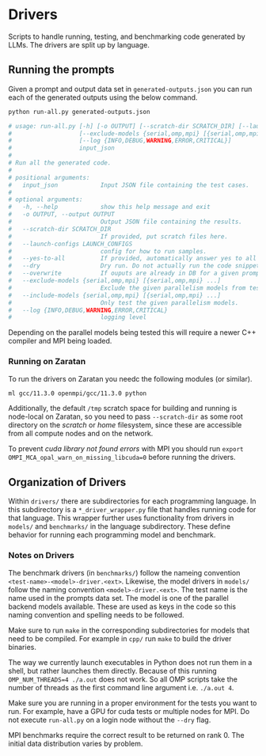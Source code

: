 # Drivers
Scripts to handle running, testing, and benchmarking code generated by LLMs.
The drivers are split up by language.

## Running the prompts
Given a prompt and output data set in `generated-outputs.json` you can run each
of the generated outputs using the below command.

```bash
python run-all.py generated-outputs.json

# usage: run-all.py [-h] [-o OUTPUT] [--scratch-dir SCRATCH_DIR] [--launch-configs LAUNCH_CONFIGS] [--yes-to-all] [--dry] [--overwrite]
#                   [--exclude-models {serial,omp,mpi} [{serial,omp,mpi} ...] | --include-models {serial,omp,mpi} [{serial,omp,mpi} ...]]
#                   [--log {INFO,DEBUG,WARNING,ERROR,CRITICAL}]
#                   input_json
# 
# Run all the generated code.
# 
# positional arguments:
#   input_json            Input JSON file containing the test cases.
# 
# optional arguments:
#   -h, --help            show this help message and exit
#   -o OUTPUT, --output OUTPUT
#                         Output JSON file containing the results.
#   --scratch-dir SCRATCH_DIR
#                         If provided, put scratch files here.
#   --launch-configs LAUNCH_CONFIGS
#                         config for how to run samples.
#   --yes-to-all          If provided, automatically answer yes to all prompts.
#   --dry                 Dry run. Do not actually run the code snippets.
#   --overwrite           If ouputs are already in DB for a given prompt, then overwrite them. Default behavior is to skip existing results.
#   --exclude-models {serial,omp,mpi} [{serial,omp,mpi} ...]
#                         Exclude the given parallelism models from testing.
#   --include-models {serial,omp,mpi} [{serial,omp,mpi} ...]
#                         Only test the given parallelism models.
#   --log {INFO,DEBUG,WARNING,ERROR,CRITICAL}
#                         logging level
```

Depending on the parallel models being tested this will require a newer C++
compiler and MPI being loaded. 

### Running on Zaratan
To run the drivers on Zaratan you needc the following modules (or similar).

```bash
ml gcc/11.3.0 openmpi/gcc/11.3.0 python
```

Additionally, the default `/tmp` scratch space for building and running is 
node-local on Zaratan, so you need to pass `--scratch-dir` as some root 
directory on the _scratch_ or _home_ filesystem, since these are accessible
from all compute nodes and on the network.

To prevent _cuda library not found errors_ with MPI you should run 
`export OMPI_MCA_opal_warn_on_missing_libcuda=0` before running the drivers.

## Organization of Drivers
Within `drivers/` there are subdirectories for each programming language.
In this subdirectory is a `*_driver_wrapper.py` file that handles running
code for that language.
This wrapper further uses functionality from drivers in `models/` and 
`benchmarks/` in the language subdirectory.
These define behavior for running each programming model and benchmark.

### Notes on Drivers
The benchmark drivers (in `benchmarks/`) follow the nameing convention 
`<test-name>-<model>-driver.<ext>`. Likewise, the model drivers in `models/`
follow the naming convention `<model>-driver.<ext>`. The test name is the name 
used in the prompts data set. The model is one of the parallel backend models 
available. These are used as keys in the code so this naming convention and 
spelling needs to be followed.

Make sure to run `make` in the corresponding subdirectories for models that need
to be compiled. For example in `cpp/` run `make` to build the driver binaries.

The way we currently launch executables in Python does not run them in a shell,
but rather launches them directly. Because of this running
`OMP_NUM_THREADS=4 ./a.out` does not work. So all OMP scripts take the number
of threads as the first command line argument i.e. `./a.out 4`.

Make sure you are running in a proper environment for the tests you want to run.
For example, have a GPU for cuda tests or multiple nodes for MPI. Do not 
execute `run-all.py` on a login node without the `--dry` flag.

MPI benchmarks require the correct result to be returned on rank 0. The initial
data distribution varies by problem.